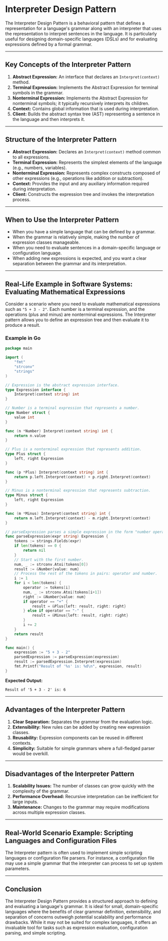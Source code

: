 # Interpreter Design Pattern

The Interpreter Design Pattern is a behavioral pattern that defines a representation for a language's grammar along with an interpreter that uses the representation to interpret sentences in the language. It is particularly useful for designing domain-specific languages (DSLs) and for evaluating expressions defined by a formal grammar.

---

## Key Concepts of the Interpreter Pattern

1. **Abstract Expression:** An interface that declares an `Interpret(context)` method.
2. **Terminal Expression:** Implements the Abstract Expression for terminal symbols in the grammar.
3. **Nonterminal Expression:** Implements the Abstract Expression for nonterminal symbols; it typically recursively interprets its children.
4. **Context:** Contains global information that is used during interpretation.
5. **Client:** Builds the abstract syntax tree (AST) representing a sentence in the language and then interprets it.

---

## Structure of the Interpreter Pattern

- **Abstract Expression:** Declares an `Interpret(context)` method common to all expressions.
- **Terminal Expression:** Represents the simplest elements of the language (e.g., numbers, variables).
- **Nonterminal Expression:** Represents complex constructs composed of other expressions (e.g., operations like addition or subtraction).
- **Context:** Provides the input and any auxiliary information required during interpretation.
- **Client:** Constructs the expression tree and invokes the interpretation process.

---

## When to Use the Interpreter Pattern

- When you have a simple language that can be defined by a grammar.
- When the grammar is relatively simple, making the number of expression classes manageable.
- When you need to evaluate sentences in a domain-specific language or configuration language.
- When adding new expressions is expected, and you want a clear separation between the grammar and its interpretation.

---

## Real-Life Example in Software Systems: Evaluating Mathematical Expressions

Consider a scenario where you need to evaluate mathematical expressions such as `"5 + 3 - 2"`. Each number is a terminal expression, and the operations (plus and minus) are nonterminal expressions. The Interpreter pattern allows you to define an expression tree and then evaluate it to produce a result.

### Example in Go

```go
package main

import (
    "fmt"
    "strconv"
    "strings"
)

// Expression is the abstract expression interface.
type Expression interface {
    Interpret(context string) int
}

// Number is a terminal expression that represents a number.
type Number struct {
    value int
}

func (n *Number) Interpret(context string) int {
    return n.value
}

// Plus is a nonterminal expression that represents addition.
type Plus struct {
    left, right Expression
}

func (p *Plus) Interpret(context string) int {
    return p.left.Interpret(context) + p.right.Interpret(context)
}

// Minus is a nonterminal expression that represents subtraction.
type Minus struct {
    left, right Expression
}

func (m *Minus) Interpret(context string) int {
    return m.left.Interpret(context) - m.right.Interpret(context)
}

// parseExpression parses a simple expression in the form "number operator number operator number..."
func parseExpression(expr string) Expression {
    tokens := strings.Fields(expr)
    if len(tokens) == 0 {
        return nil
    }
    // Start with the first number.
    num, _ := strconv.Atoi(tokens[0])
    result := &Number{value: num}
    // Process the rest of the tokens in pairs: operator and number.
    i := 1
    for i < len(tokens) {
        operator := tokens[i]
        num, _ := strconv.Atoi(tokens[i+1])
        right := &Number{value: num}
        if operator == "+" {
            result = &Plus{left: result, right: right}
        } else if operator == "-" {
            result = &Minus{left: result, right: right}
        }
        i += 2
    }
    return result
}

func main() {
    expression := "5 + 3 - 2"
    parsedExpression := parseExpression(expression)
    result := parsedExpression.Interpret(expression)
    fmt.Printf("Result of '%s' is: %d\n", expression, result)
}
```

**Expected Output:**
```
Result of '5 + 3 - 2' is: 6
```

---

## Advantages of the Interpreter Pattern

1. **Clear Separation:** Separates the grammar from the evaluation logic.
2. **Extensibility:** New rules can be added by creating new expression classes.
3. **Reusability:** Expression components can be reused in different contexts.
4. **Simplicity:** Suitable for simple grammars where a full-fledged parser would be overkill.

---

## Disadvantages of the Interpreter Pattern

1. **Scalability Issues:** The number of classes can grow quickly with the complexity of the grammar.
2. **Performance Overhead:** Recursive interpretation can be inefficient for large inputs.
3. **Maintenance:** Changes to the grammar may require modifications across multiple expression classes.

---

## Real-World Scenario Example: Scripting Languages and Configuration Files

The Interpreter pattern is often used to implement simple scripting languages or configuration file parsers. For instance, a configuration file may use a simple grammar that the interpreter can process to set up system parameters.

---

## Conclusion

The Interpreter Design Pattern provides a structured approach to defining and evaluating a language's grammar. It is ideal for small, domain-specific languages where the benefits of clear grammar definition, extensibility, and separation of concerns outweigh potential scalability and performance drawbacks. While it may not be suited for complex languages, it offers an invaluable tool for tasks such as expression evaluation, configuration parsing, and simple scripting.

